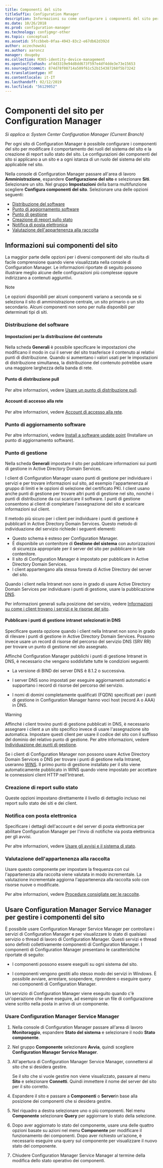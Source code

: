 ```yaml
---
title: Componenti del sito
titleSuffix: Configuration Manager
description: Informazioni su come configurare i componenti del sito per modificare il comportamento dei ruoli del sistema del sito e la creazione di report sullo stato del sito.
ms.date: 10/26/2018
ms.prod: configuration-manager
ms.technology: configmgr-other
ms.topic: conceptual
ms.assetid: 5fccbbeb-0faa-4943-83c2-e67db62d392d
author: aczechowski
ms.author: aaroncz
manager: dougeby
ms.collection: M365-identity-device-management
ms.openlocfilehash: af4d3319e94d8dd673f597e4df4dde3e73e15653
ms.sourcegitcommit: 874d78f08714a509f61c52b154387268f5b73242
ms.translationtype: HT
ms.contentlocale: it-IT
ms.lasthandoff: 02/12/2019
ms.locfileid: "56129052"
---
```

# <a name="site-components-for-configuration-manager"></a>Componenti del sito per Configuration Manager

*Si applica a: System Center Configuration Manager (Current Branch)*

Per ogni sito di Configuration Manager è possibile configurare i componenti del sito per modificare il comportamento dei ruoli del sistema del sito e la creazione di report sullo stato del sito. Le configurazioni dei componenti del sito si applicano a un sito e a ogni istanza di un ruolo del sistema del sito applicabile nel sito.  

Nella console di Configuration Manager passare all'area di lavoro **Amministrazione**, espandere **Configurazione del sito** e selezionare **Siti**. Selezionare un sito. Nel gruppo **Impostazioni** della barra multifunzione scegliere **Configura componenti del sito**. Selezionare una delle opzioni seguenti:

- [Distribuzione del software](#software-distribution)  
- [Punto di aggiornamento software](#software-update-point)  
- [Punto di gestione](#management-point)  
- [Creazione di report sullo stato](#status-reporting)  
- [Notifica di posta elettronica](#email-notification)
- [Valutazione dell'appartenenza alla raccolta](#bkmk_colleval)


## <a name="about-site-components"></a>Informazioni sui componenti del sito  

 La maggior parte delle opzioni per i diversi componenti del sito risulta di facile comprensione quando viene visualizzata nella console di Configuration Manager. Le informazioni riportate di seguito possono illustrare meglio alcune delle configurazioni più complesse oppure indirizzano a contenuti aggiuntivi.  

> [!Note]  
> Le opzioni disponibili per alcuni componenti variano a seconda se si seleziona il sito di amministrazione centrale, un sito primario o un sito secondario. Alcuni componenti non sono per nulla disponibili per determinati tipi di siti.  



### <a name="software-distribution"></a>Distribuzione del software  

#### <a name="content-distribution-settings"></a>Impostazioni per la distribuzione del contenuto
Nella scheda **Generali** è possibile specificare le impostazioni che modificano il modo in cui il server del sito trasferisce il contenuto ai relativi punti di distribuzione. Quando si aumentano i valori usati per le impostazioni di distribuzione simultanea, la distribuzione del contenuto potrebbe usare una maggiore larghezza della banda di rete.  

#### <a name="pull-distribution-point"></a>Punto di distribuzione pull
Per altre informazioni, vedere [Usare un punto di distribuzione pull](/sccm/core/plan-design/hierarchy/use-a-pull-distribution-point).

#### <a name="network-access-account"></a>Account di accesso alla rete
Per altre informazioni, vedere [Account di accesso alla rete](/sccm/core/plan-design/hierarchy/accounts#network-access-account).  


### <a name="software-update-point"></a>Punto di aggiornamento software  

Per altre informazioni, vedere [Install a software update point](/sccm/sum/get-started/install-a-software-update-point) (Installare un punto di aggiornamento software).  


### <a name="management-point"></a>Punto di gestione  

Nella scheda **Generali** impostare il sito per pubblicare informazioni sui punti di gestione in Active Directory Domain Services.  

I client di Configuration Manager usano punti di gestione per individuare i servizi e per trovare informazioni sul sito, ad esempio l'appartenenza al gruppo di limiti e le opzioni di selezione del certificato PKI. I client usano anche punti di gestione per trovare altri punti di gestione nel sito, nonché i punti di distribuzione da cui scaricare il software. I punti di gestione consentono ai client di completare l'assegnazione del sito e scaricare informazioni sul client.  

Il metodo più sicuro per i client per individuare i punti di gestione è pubblicarli in Active Directory Domain Services. Questo metodo di individuazione del servizio richiede i seguenti elementi:

- Questo schema è esteso per Configuration Manager.
- È disponibile un contenitore di **Gestione del sistema** con autorizzazioni di sicurezza appropriate per il server del sito per pubblicare in tale contenitore.
- Il sito di Configuration Manager è impostato per pubblicare in Active Directory Domain Services.
- I client appartengano alla stessa foresta di Active Directory del server del sito.  

Quando i client nella Intranet non sono in grado di usare Active Directory Domain Services per individuare i punti di gestione, usare la pubblicazione [DNS](/sccm/core/plan-design/hierarchy/understand-how-clients-find-site-resources-and-services#bkmk_dns).  

Per informazioni generali sulla posizione del servizio, vedere [Informazioni su come i client trovano i servizi e le risorse del sito](/sccm/core/plan-design/hierarchy/understand-how-clients-find-site-resources-and-services).  


#### <a name="publish-selected-intranet-management-points-in-dns"></a>Pubblicare i punti di gestione intranet selezionati in DNS
Specificare questa opzione quando i client nella Intranet non sono in grado di rilevare i punti di gestione in Active Directory Domain Services. Possono invece usare un record di risorse del percorso del servizio DNS (SRV RR) per trovare un punto di gestione nel sito assegnato.  

Affinché Configuration Manager pubblichi i punti di gestione Intranet in DNS, è necessario che vengano soddisfatte tutte le condizioni seguenti:  

-   La versione di BIND dei server DNS è 8.1.2 o successiva.  

-   I server DNS sono impostati per eseguire aggiornamenti automatici e supportano i record di risorse del percorso del servizio.  

-   I nomi di domini completamente qualificati (FQDN) specificati per i punti di gestione in Configuration Manager hanno voci host (record A o AAA) in DNS.  

> [!WARNING]  
>  Affinché i client trovino punti di gestione pubblicati in DNS, è necessario assegnare i client a un sito specifico invece di usare l'assegnazione sito automatica. Impostare questi client per usare il codice del sito con il suffisso del dominio del relativo punto di gestione. Per altre informazioni, vedere [Individuazione dei punti di gestione](/sccm/core/clients/deploy/assign-clients-to-a-site#locating-management-points).  

Se i client di Configuration Manager non possono usare Active Directory Domain Services o DNS per trovare i punti di gestione nella Intranet, useranno [WINS](/sccm/core/plan-design/hierarchy/understand-how-clients-find-site-resources-and-services#bkmk_wins). Il primo punto di gestione installato per il sito viene automaticamente pubblicato in WINS quando viene impostato per accettare le connessioni client HTTP nell'Intranet.  


### <a name="status-reporting"></a>Creazione di report sullo stato  

Queste opzioni impostano direttamente il livello di dettaglio incluso nei report sullo stato dei siti e dei client.  


### <a name="email-notification"></a>Notifica con posta elettronica  

Specificare i dettagli dell'account e del server di posta elettronica per abilitare Configuration Manager per l'invio di notifiche via posta elettronica per gli avvisi.  

Per altre informazioni, vedere [Usare gli avvisi e il sistema di stato](/sccm/core/servers/manage/use-alerts-and-the-status-system).


### <a name="bkmk_colleval"></a> Valutazione dell'appartenenza alla raccolta  

Usare questo componente per impostare la frequenza con cui l'appartenenza alla raccolta viene valutata in modo incrementale. La valutazione incrementale aggiorna l'appartenenza alla raccolta solo con risorse nuove o modificate.  

Per altre informazioni, vedere [Procedure consigliate per le raccolte](/sccm/core/clients/manage/collections/best-practices-for-collections).



##  <a name="BKMK_ServiceMgr"></a> Usare Configuration Manager Service Manager per gestire i componenti del sito  

È possibile usare Configuration Manager Service Manager per controllare i servizi di Configuration Manager e per visualizzare lo stato di qualsiasi servizio o thread di lavoro di Configuration Manager. Questi servizi e thread sono definiti collettivamente componenti di Configuration Manager. I componenti di Configuration Manager presentano le caratteristiche riportate di seguito:  

-   I componenti possono essere eseguiti su ogni sistema del sito.  

-   I componenti vengono gestiti allo stesso modo dei servizi in Windows. È possibile avviare, arrestare, sospendere, riprendere o eseguire query nei componenti di Configuration Manager.  

Un servizio di Configuration Manager viene eseguito quando c'è un'operazione che deve eseguire, ad esempio se un file di configurazione viene scritto nella posta in arrivo di un componente. 


### <a name="use-the-configuration-manager-service-manager"></a>Usare Configuration Manager Service Manager  

1.  Nella console di Configuration Manager passare all'area di lavoro **Monitoraggio**, espandere **Stato del sistema** e selezionare il nodo **Stato componente**.  

2.  Nel gruppo **Componente** selezionare **Avvia**, quindi scegliere **Configuration Manager Service Manager**.  

3.  All'apertura di Configuration Manager Service Manager, connettersi al sito che si desidera gestire.  

     Se il sito che si vuole gestire non viene visualizzato, passare al menu **Sito** e selezionare **Connetti**. Quindi immettere il nome del server del sito per il sito corretto.  

4.  Espandere il sito e passare a **Componenti** o **Server**in base alla posizione dei componenti che si desidera gestire.  

5.  Nel riquadro a destra selezionare uno o più componenti. Nel menu **Componente** selezionare **Query** per aggiornare lo stato della selezione.  

6.  Dopo aver aggiornato lo stato del componente, usare una delle quattro opzioni basate su azioni nel menu **Componente** per modificare il funzionamento dei componenti. Dopo aver richiesto un'azione, è necessario eseguire una query sul componente per visualizzare il nuovo stato del componente.  

7.  Chiudere Configuration Manager Service Manager al termine della modifica dello stato operativo dei componenti.  
